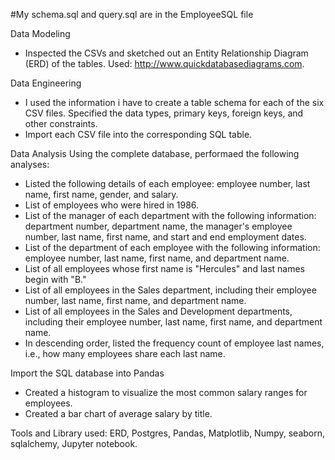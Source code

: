 #My schema.sql and query.sql are in the EmployeeSQL file

Data Modeling
- Inspected the CSVs and sketched out an Entity Relationship Diagram (ERD) of the tables. Used: http://www.quickdatabasediagrams.com.

Data Engineering
- I used the information i have to create a table schema for each of the six CSV files. Specified the data types, primary keys, foreign keys, and other constraints.
- Import each CSV file into the corresponding SQL table.

Data Analysis
Using the complete database, performaed the following analyses:
- Listed the following details of each employee: employee number, last name, first name, gender, and salary.
- List of employees who were hired in 1986.
- List of the manager of each department with the following information: department number, department name, the manager's employee number, last name, first name, and start and end employment dates.
- List of the department of each employee with the following information: employee number, last name, first name, and department name.
- List of all employees whose first name is "Hercules" and last names begin with "B."
- List of all employees in the Sales department, including their employee number, last name, first name, and department name.
- List of all employees in the Sales and Development departments, including their employee number, last name, first name, and department name.
- In descending order, listed the frequency count of employee last names, i.e., how many employees share each last name.

Import the SQL database into Pandas
- Created a histogram to visualize the most common salary ranges for employees.
- Created a bar chart of average salary by title.

Tools and Library used: ERD, Postgres, Pandas, Matplotlib, Numpy, seaborn, sqlalchemy, Jupyter notebook.
